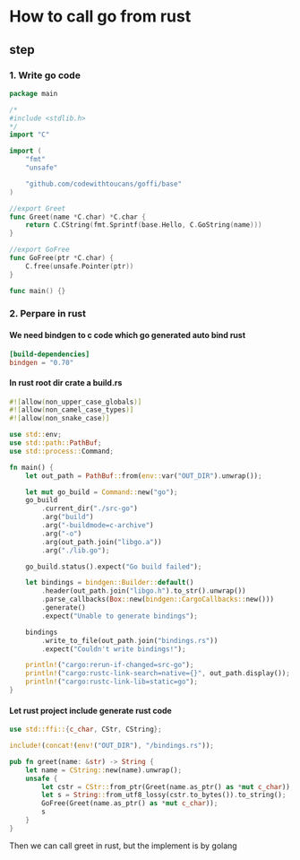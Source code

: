 # How to call go from rust

## step

### 1. Write go code
```go
package main

/*
#include <stdlib.h>
*/
import "C"

import (
	"fmt"
	"unsafe"

	"github.com/codewithtoucans/goffi/base"
)

//export Greet
func Greet(name *C.char) *C.char {
	return C.CString(fmt.Sprintf(base.Hello, C.GoString(name)))
}

//export GoFree
func GoFree(ptr *C.char) {
	C.free(unsafe.Pointer(ptr))
}

func main() {}
```

### 2. Perpare in rust
#### We need bindgen to c code which go generated auto bind rust
```toml
[build-dependencies]
bindgen = "0.70"
```

#### In rust root dir crate a build.rs
```rust
#![allow(non_upper_case_globals)]
#![allow(non_camel_case_types)]
#![allow(non_snake_case)]

use std::env;
use std::path::PathBuf;
use std::process::Command;

fn main() {
    let out_path = PathBuf::from(env::var("OUT_DIR").unwrap());

    let mut go_build = Command::new("go");
    go_build
        .current_dir("./src-go")
        .arg("build")
        .arg("-buildmode=c-archive")
        .arg("-o")
        .arg(out_path.join("libgo.a"))
        .arg("./lib.go");

    go_build.status().expect("Go build failed");

    let bindings = bindgen::Builder::default()
        .header(out_path.join("libgo.h").to_str().unwrap())
        .parse_callbacks(Box::new(bindgen::CargoCallbacks::new()))
        .generate()
        .expect("Unable to generate bindings");

    bindings
        .write_to_file(out_path.join("bindings.rs"))
        .expect("Couldn't write bindings!");

    println!("cargo:rerun-if-changed=src-go");
    println!("cargo:rustc-link-search=native={}", out_path.display());
    println!("cargo:rustc-link-lib=static=go");
}
```

#### Let rust project include generate rust code
```rust
use std::ffi::{c_char, CStr, CString};

include!(concat!(env!("OUT_DIR"), "/bindings.rs"));

pub fn greet(name: &str) -> String {
    let name = CString::new(name).unwrap();
    unsafe {
        let cstr = CStr::from_ptr(Greet(name.as_ptr() as *mut c_char));
        let s = String::from_utf8_lossy(cstr.to_bytes()).to_string();
        GoFree(Greet(name.as_ptr() as *mut c_char));
        s
    }
}
```
Then we can call greet in rust, but the implement is by golang
